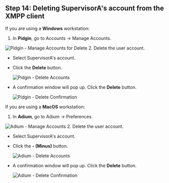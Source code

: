 ## Step 14: Deleting SupervisorA's account from the XMPP client

If you are using a **Windows** workstation:
1. In **Pidgin**, go to Accounts -> Manage Accounts.

 ![Pidgin - Manage Accounts for Delete](/posts/files/finesse-basic-dialog-rest-apis-with-xmpp-events/assets/images/pidgin-manage-accounts.jpg)
2. Delete the user account.
 * Select SupervisorA's account.
 * Click the **Delete** button.

  	 ![Pidgin - Delete Accounts](/posts/files/finesse-basic-dialog-rest-apis-with-xmpp-events/assets/images/pidgin-delete-accounts.jpg)
 * A confirmation window will pop up. Click the **Delete** button.

  	 ![Pidgin - Delete Confirmation](/posts/files/finesse-basic-dialog-rest-apis-with-xmpp-events/assets/images/pidgin-delete-confirmation.jpg)

If you are using a **MacOS** workstation:
1. In **Adium**, go to Adium -> Preferences.

 ![Adium - Manage Accounts](/posts/files/finesse-basic-dialog-rest-apis-with-xmpp-events/assets/images/adium-manage-accounts.jpg)
2. Delete the user account.
 * Select SupervisorA's account.
 * Click the **- (Minus)** button.

  	 ![Adium - Delete Accounts](/posts/files/finesse-basic-dialog-rest-apis-with-xmpp-events/assets/images/adium-delete-accounts.jpg)
 * A confirmation window will pop up. Click the **Delete** button.

   	 ![Adium - Delete Confirmation](/posts/files/finesse-basic-dialog-rest-apis-with-xmpp-events/assets/images/adium-delete-confirmation.jpg)